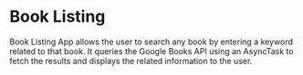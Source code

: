 # Book Listing
Book Listing App allows the user to search any book by entering a keyword related to that book.
It queries the Google Books API using an AsyncTask to fetch the results and displays the related information to the user.
